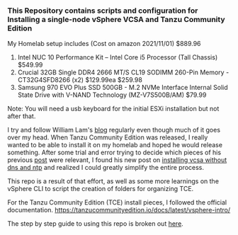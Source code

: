 ### This Repository contains scripts and configuration for Installing a single-node vSphere VCSA and Tanzu Community Edition

My Homelab setup includes (Cost on amazon 2021/11/01) $889.96

1. Intel NUC 10 Performance Kit – Intel Core i5 Processor (Tall Chassis) $549.99
1. Crucial 32GB Single DDR4 2666 MT/S CL19 SODIMM 260-Pin Memory - CT32G4SFD8266 (x2) $129.99ea $259.98
1. Samsung 970 EVO Plus SSD 500GB - M.2 NVMe Interface Internal Solid State Drive with V-NAND Technology (MZ-V7S500B/AM) $79.99

Note: You will need a usb keyboard for the initial ESXi installation but not after that.

I try and follow William Lam's [blog](https://williamlam.com) regularly even though much of it goes over my head. When Tanzu Community Edition was released, I really wanted to be able to install it on my homelab and hoped he would release something. After some trial and error trying to decide which pieces of his previous [post](https://williamlam.com/2020/11/complete-vsphere-with-tanzu-homelab-with-just-32gb-of-memory.html) were relevant, I found his new post on [installing vcsa without dns and ntp](https://williamlam.com/2021/10/can-you-really-deploy-the-vcenter-server-appliance-vcsa-without-dns-and-ntp.html) and realized I could greatly simplify the entire process.

This repo is a result of that effort, as well as some more learnings on the vSphere CLI to script the creation of folders for organizing TCE.

For the Tanzu Community Edition (TCE) install pieces, I followed the official documentation. https://tanzucommunityedition.io/docs/latest/vsphere-intro/

The step by step guide to using this repo is broken out [here](lightning-lab-steps.md).
